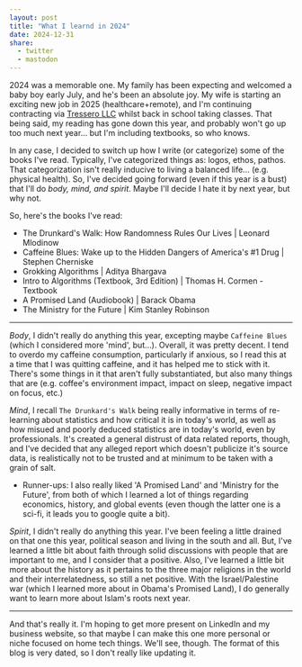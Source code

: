 ```yaml
---
layout: post
title: "What I learnd in 2024"
date: 2024-12-31
share:
  - twitter
  - mastodon
---
```


2024 was a memorable one. My family has been expecting and welcomed a baby boy early July, and he's been an absolute joy. My wife is starting an exciting new job in 2025 (healthcare+remote), and I'm continuing contracting via [Tressero LLC](https://tressero.com) whilst back in school taking classes. That being said, my reading has gone down this year, and probably won't go up too much next year... but I'm including textbooks, so who knows.

In any case, I decided to switch up how I write (or categorize) some of the books I've read. Typically, I've categorized things as: logos, ethos, pathos. That categorization isn't really inducive to living a balanced life... (e.g. physical health). So, I've decided going forward (even if this year is a bust) that I'll do *body, mind, and spirit*. Maybe I'll decide I hate it by next year, but why not.

So, here's the books I've read:

- The Drunkard's Walk: How Randomness Rules Our Lives | Leonard Mlodinow
- Caffeine Blues: Wake up to the Hidden Dangers of America's #1 Drug | Stephen Cherniske
- Grokking Algorithms | Aditya Bhargava 
- Intro to Algorithms (Textbook, 3rd Edition) | Thomas H. Cormen - Textbook
- A Promised Land (Audiobook) | Barack Obama
- The Ministry for the Future | Kim Stanley Robinson 

---

*Body*, I didn't really do anything this year, excepting maybe `Caffeine Blues` (which I considered more 'mind', but...). Overall, it was pretty decent. I tend to overdo my caffeine consumption, particularly if anxious, so I read this at a time that I was quitting caffeine, and it has helped me to stick with it. There's some things in it that aren't fully substantiated, but also many things that are (e.g. coffee's environment impact, impact on sleep, negative impact on focus, etc.)

*Mind*, I recall `The Drunkard's Walk` being really informative in terms of re-learning about statistics and how critical it is in today's world, as well as how misued and poorly deduced statistics are in today's world, even by professionals. It's created a general distrust of data related reports, though, and I've decided that any alleged report which doesn't publicize it's source data, is realistically not to be trusted and at minimum to be taken with a grain of salt. 

- Runner-ups: I also really liked 'A Promised Land' and 'Ministry for the Future', from both of which I learned a lot of things regarding economics, history, and global events (even though the latter one is a sci-fi, it leads you to google quite a bit).

*Spirit*, I didn't really do anything this year. I've been feeling a little drained on that one this year, political season and living in the south and all. But, I've learned a little bit about faith through solid discussions with people that are important to me, and I consider that a positive. Also, I've learned a little bit more about the history as it pertains to the three major religions in the world and their interrelatedness, so still a net positive. With the Israel/Palestine war (which I learned more about in Obama's Promised Land), I do generally want to learn more about Islam's roots next year.

---

And that's really it. I'm hoping to get more present on LinkedIn and my business website, so that maybe I can make this one more personal or niche focused on home tech things. We'll see, though. The format of this blog is very dated, so I don't really like updating it. 